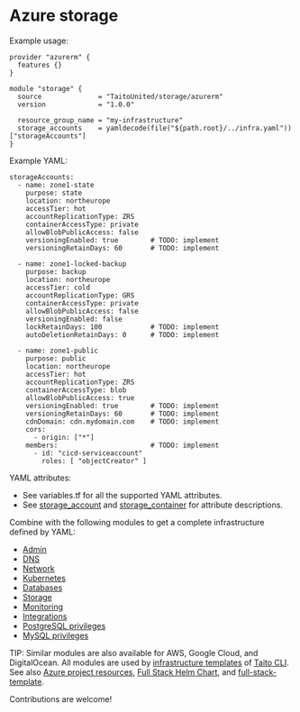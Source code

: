 # Azure storage

Example usage:

```
provider "azurerm" {
  features {}
}

module "storage" {
  source              = "TaitoUnited/storage/azurerm"
  version             = "1.0.0"

  resource_group_name = "my-infrastructure"
  storage_accounts    = yamldecode(file("${path.root}/../infra.yaml"))["storageAccounts"]
}
```

Example YAML:

```
storageAccounts:
  - name: zone1-state
    purpose: state
    location: northeurope
    accessTier: hot
    accountReplicationType: ZRS
    containerAccessType: private
    allowBlobPublicAccess: false
    versioningEnabled: true        # TODO: implement
    versioningRetainDays: 60       # TODO: implement

  - name: zone1-locked-backup
    purpose: backup
    location: northeurope
    accessTier: cold
    accountReplicationType: GRS
    containerAccessType: private
    allowBlobPublicAccess: false
    versioningEnabled: false
    lockRetainDays: 100            # TODO: implement
    autoDeletionRetainDays: 0      # TODO: implement

  - name: zone1-public
    purpose: public
    location: northeurope
    accessTier: hot
    accountReplicationType: ZRS
    containerAccessType: blob
    allowBlobPublicAccess: true
    versioningEnabled: true        # TODO: implement
    versioningRetainDays: 60       # TODO: implement
    cdnDomain: cdn.mydomain.com    # TODO: implement
    cors:
      - origin: ["*"]
    members:                       # TODO: implement
      - id: "cicd-serviceaccount"
        roles: [ "objectCreator" ]
```

YAML attributes:

- See variables.tf for all the supported YAML attributes.
- See [storage_account](https://registry.terraform.io/providers/hashicorp/azurerm/latest/docs/resources/storage_account) and [storage_container](https://registry.terraform.io/providers/hashicorp/azurerm/latest/docs/resources/storage_container) for attribute descriptions.

Combine with the following modules to get a complete infrastructure defined by YAML:

- [Admin](https://registry.terraform.io/modules/TaitoUnited/admin/azurerm)
- [DNS](https://registry.terraform.io/modules/TaitoUnited/dns/azurerm)
- [Network](https://registry.terraform.io/modules/TaitoUnited/network/azurerm)
- [Kubernetes](https://registry.terraform.io/modules/TaitoUnited/kubernetes/azurerm)
- [Databases](https://registry.terraform.io/modules/TaitoUnited/databases/azurerm)
- [Storage](https://registry.terraform.io/modules/TaitoUnited/storage/azurerm)
- [Monitoring](https://registry.terraform.io/modules/TaitoUnited/monitoring/azurerm)
- [Integrations](https://registry.terraform.io/modules/TaitoUnited/integrations/azurerm)
- [PostgreSQL privileges](https://registry.terraform.io/modules/TaitoUnited/privileges/postgresql)
- [MySQL privileges](https://registry.terraform.io/modules/TaitoUnited/privileges/mysql)

TIP: Similar modules are also available for AWS, Google Cloud, and DigitalOcean. All modules are used by [infrastructure templates](https://taitounited.github.io/taito-cli/templates#infrastructure-templates) of [Taito CLI](https://taitounited.github.io/taito-cli/). See also [Azure project resources](https://registry.terraform.io/modules/TaitoUnited/project-resources/azurerm), [Full Stack Helm Chart](https://github.com/TaitoUnited/taito-charts/blob/master/full-stack), and [full-stack-template](https://github.com/TaitoUnited/full-stack-template).

Contributions are welcome!

